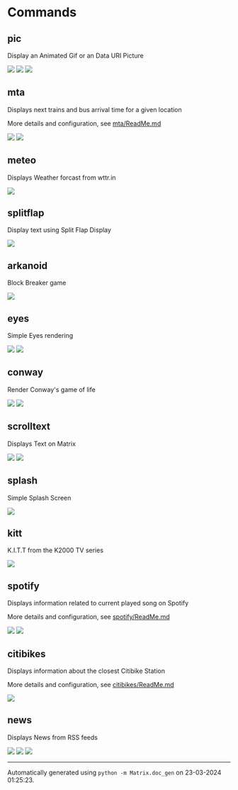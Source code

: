 # Commands

## pic

Display an Animated Gif or an Data URI Picture

<img src="screenshots/pic_00480.png"/>

<img src="screenshots/pic1.png"/>

<img src="screenshots/pic2.png"/>

## mta

Displays next trains and bus arrival time for a given location


More details and configuration, see [mta/ReadMe.md](mta/ReadMe.md)

<img src="screenshots/mta2.gif"/>

<img src="screenshots/mta1.gif"/>

## meteo

Displays Weather forcast from wttr.in

<img src="screenshots/meteo1.gif"/>

## splitflap

Display text using Split Flap Display

<img src="screenshots/splitflap.gif"/>

## arkanoid

Block Breaker game

<img src="screenshots/arkanoid1.png"/>

## eyes

Simple Eyes rendering

<img src="screenshots/eyes1.png"/>

<img src="screenshots/eyes2.png"/>

## conway

Render Conway's game of life

<img src="screenshots/conway2.png"/>

<img src="screenshots/conway1.gif"/>

## scrolltext

Displays Text on Matrix

<img src="screenshots/scrolltext2.png"/>

<img src="screenshots/scrolltext1.png"/>

## splash

Simple Splash Screen

<img src="screenshots/splash1.png"/>

## kitt

K.I.T.T from the K2000 TV series

<img src="screenshots/kitt1.png"/>

## spotify

Displays information related to current played song on Spotify


More details and configuration, see [spotify/ReadMe.md](spotify/ReadMe.md)

<img src="screenshots/spotify2.png"/>

<img src="screenshots/spotify1.png"/>

## citibikes

Displays information about the closest Citibike Station


More details and configuration, see [citibikes/ReadMe.md](citibikes/ReadMe.md)

<img src="screenshots/citibikes.gif"/>

## news

Displays News from RSS feeds

<img src="screenshots/news2.png"/>

<img src="screenshots/news1.png"/>

<img src="screenshots/news3.png"/>
<br/><hr/>

Automatically generated using `python -m Matrix.doc_gen` on 23-03-2024 01:25:23.